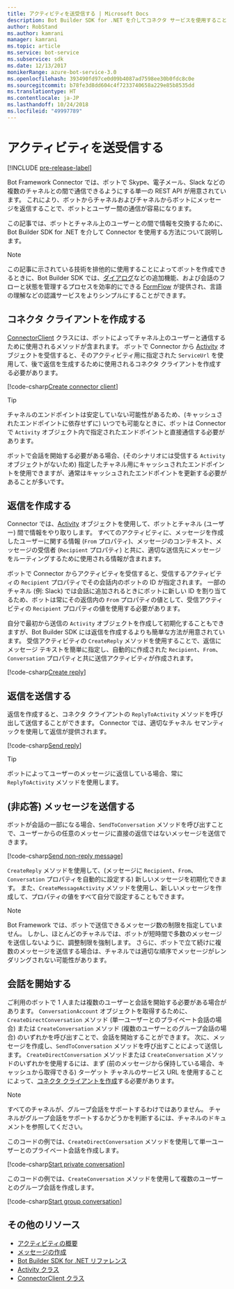 ```yaml
---
title: アクティビティを送受信する | Microsoft Docs
description: Bot Builder SDK for .NET を介してコネクタ サービスを使用することで、さまざまなチャネルとの間でユーザーと情報を交換する方法について説明します。
author: RobStand
ms.author: kamrani
manager: kamrani
ms.topic: article
ms.service: bot-service
ms.subservice: sdk
ms.date: 12/13/2017
monikerRange: azure-bot-service-3.0
ms.openlocfilehash: 393490fd97ce0d09b4087ad7598ee30b0fdc8c0e
ms.sourcegitcommit: b78fe3d8dd604c4f7233740658a229e85b8535dd
ms.translationtype: HT
ms.contentlocale: ja-JP
ms.lasthandoff: 10/24/2018
ms.locfileid: "49997789"
---
```

# <a name="send-and-receive-activities"></a>アクティビティを送受信する

[!INCLUDE [pre-release-label](../includes/pre-release-label-v3.md)]

Bot Framework Connector では、ボットで Skype、電子メール、Slack などの複数のチャネルとの間で通信できるようにする単一の REST API が用意されています。 これにより、ボットからチャネルおよびチャネルからボットにメッセージを返信することで、ボットとユーザー間の通信が容易になります。 

この記事では、ボットとチャネル上のユーザーとの間で情報を交換するために、Bot Builder SDK for .NET を介して Connector を使用する方法について説明します。 

> [!NOTE]
> この記事に示されている技術を排他的に使用することによってボットを作成できるときに、Bot Builder SDK では、[ダイアログ](bot-builder-dotnet-dialogs.md)などの追加機能、および会話のフローと状態を管理するプロセスを効率的にできる [FormFlow](bot-builder-dotnet-formflow.md) が提供され、言語の理解などの認識サービスをよりシンプルにすることができます。

## <a name="create-a-connector-client"></a>コネクタ クライアントを作成する

[ConnectorClient][ConnectorClient] クラスには、ボットによってチャネル上のユーザーと通信するために使用されるメソッドが含まれます。 ボットで Connector から <a href="https://docs.botframework.com/en-us/csharp/builder/sdkreference/dc/d2f/class_microsoft_1_1_bot_1_1_connector_1_1_activity.html" target="_blank">Activity</a> オブジェクトを受信すると、そのアクティビティ用に指定された `ServiceUrl` を使用して、後で返信を生成するために使用されるコネクタ クライアントを作成する必要があります。 

[!code-csharp[Create connector client](../includes/code/dotnet-send-and-receive.cs#createConnectorClient)]

> [!TIP]
> チャネルのエンドポイントは安定していない可能性があるため、(キャッシュされたエンドポイントに依存せずに) いつでも可能なときに、ボットは Connector で `Activity` オブジェクト内で指定されたエンドポイントと直接通信する必要があります。 
>
> ボットで会話を開始する必要がある場合、(そのシナリオには受信する `Activity` オブジェクトがないため) 指定したチャネル用にキャッシュされたエンドポイントを使用できますが、通常はキャッシュされたエンドポイントを更新する必要があることが多いです。 

## <a id="create-reply"></a> 返信を作成する

Connector では、[Activity](bot-builder-dotnet-activities.md) オブジェクトを使用して、ボットとチャネル (ユーザー) 間で情報をやり取りします。 すべてのアクティビティに、メッセージを作成したユーザーに関する情報 (`From` プロパティ)、メッセージのコンテキスト、メッセージの受信者 (`Recipient` プロパティ) と共に、適切な送信先にメッセージをルーティングするために使用される情報が含まれます。

ボットで Connector からアクティビティを受信すると、受信するアクティビティの `Recipient` プロパティでその会話内のボットの ID が指定されます。 一部のチャネル (例: Slack) では会話に追加されるときにボットに新しい ID を割り当てるため、ボットは常にその返信内の `From` プロパティの値として、受信アクティビティの `Recipient` プロパティの値を使用する必要があります。

自分で最初から送信の `Activity` オブジェクトを作成して初期化することもできますが、Bot Builder SDK には返信を作成するよりも簡単な方法が用意されています。 受信アクティビティの `CreateReply` メソッドを使用することで、返信にメッセージ テキストを簡単に指定し、自動的に作成された `Recipient`、`From`、`Conversation` プロパティと共に送信アクティビティが作成されます。

[!code-csharp[Create reply](../includes/code/dotnet-send-and-receive.cs#createReply)]

## <a name="send-a-reply"></a>返信を送信する

返信を作成すると、コネクタ クライアントの `ReplyToActivity` メソッドを呼び出して送信することができます。 Connector では、適切なチャネル セマンティックを使用して返信が提供されます。 

[!code-csharp[Send reply](../includes/code/dotnet-send-and-receive.cs#sendReply)]

> [!TIP]
> ボットによってユーザーのメッセージに返信している場合、常に `ReplyToActivity` メソッドを使用します。

## <a name="send-a-non-reply-message"></a>(非応答) メッセージを送信する 

ボットが会話の一部になる場合、`SendToConversation` メソッドを呼び出すことで、ユーザーからの任意のメッセージに直接の返信ではないメッセージを送信できます。 

[!code-csharp[Send non-reply message](../includes/code/dotnet-send-and-receive.cs#sendNonReplyMessage)]

`CreateReply` メソッドを使用して、(メッセージに `Recipient`、`From`、`Conversation` プロパティを自動的に設定する) 新しいメッセージを初期化できます。 また、`CreateMessageActivity` メソッドを使用し、新しいメッセージを作成して、プロパティの値をすべて自分で設定することもできます。

> [!NOTE]
> Bot Framework では、ボットで送信できるメッセージ数の制限を指定していません。 しかし、ほとんどのチャネルでは、ボットが短時間で多数のメッセージを送信しないように、調整制限を強制します。 さらに、ボットで立て続けに複数のメッセージを送信する場合は、チャネルでは適切な順序でメッセージがレンダリングされない可能性があります。

## <a name="start-a-conversation"></a>会話を開始する

ご利用のボットで 1 人または複数のユーザーと会話を開始する必要がある場合があります。 `ConversationAccount` オブジェクトを取得するために、`CreateDirectConversation` メソッド (単一ユーザーとのプライベート会話の場合) または `CreateConversation` メソッド (複数のユーザーとのグループ会話の場合) のいずれかを呼び出すことで、会話を開始することができます。 次に、メッセージを作成し、`SendToConversation` メソッドを呼び出すことによって送信します。 `CreateDirectConversation` メソッドまたは `CreateConversation` メソッドのいずれかを使用するには、まず (前のメッセージから保持している場合、キャッシュから取得できる) ターゲット チャネルのサービス URL を使用することによって、[コネクタ クライアントを作成](#create-a-connector-client)する必要があります。 

> [!NOTE]
> すべてのチャネルが、グループ会話をサポートするわけではありません。 チャネルがグループ会話をサポートするかどうかを判断するには、チャネルのドキュメントを参照してください。

このコードの例では、`CreateDirectConversation` メソッドを使用して単一ユーザーとのプライベート会話を作成します。

[!code-csharp[Start private conversation](../includes/code/dotnet-send-and-receive.cs#startPrivateConversation)]

このコードの例では、`CreateConversation` メソッドを使用して複数のユーザーとのグループ会話を作成します。

[!code-csharp[Start group conversation](../includes/code/dotnet-send-and-receive.cs#startGroupConversation)]

## <a name="additional-resources"></a>その他のリソース

- [アクティビティの概要](bot-builder-dotnet-activities.md)
- [メッセージの作成](bot-builder-dotnet-create-messages.md)
- <a href="/dotnet/api/?view=botbuilder-3.11.0" target="_blank">Bot Builder SDK for .NET リファレンス</a>
- <a href="https://docs.botframework.com/en-us/csharp/builder/sdkreference/dc/d2f/class_microsoft_1_1_bot_1_1_connector_1_1_activity.html" target="_blank">Activity クラス</a>
- <a href="/dotnet/api/microsoft.bot.connector.connectorclient" target="_blank">ConnectorClient クラス</a>

[ConnectorClient]: /dotnet/api/microsoft.bot.connector.connectorclient
